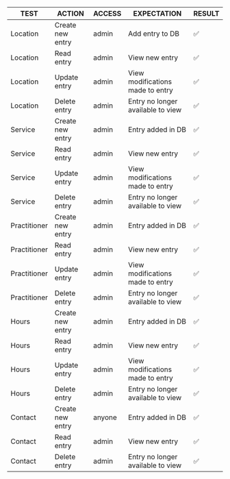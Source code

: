 | **TEST**     | **ACTION**       | **ACCESS** | **EXPECTATION**                   | **RESULT** |
| ------------ | ---------------- | ---------- | --------------------------------- | ---------- |
| Location     | Create new entry | admin      | Add entry to DB                   | ✅         |
| Location     | Read entry       | admin      | View new entry                    | ✅         |
| Location     | Update entry     | admin      | View modifications made to entry  | ✅         |
| Location     | Delete entry     | admin      | Entry no longer available to view | ✅         |
| Service      | Create new entry | admin      | Entry added in DB                 | ✅         |
| Service      | Read entry       | admin      | View new entry                    | ✅         |
| Service      | Update entry     | admin      | View modifications made to entry  | ✅         |
| Service      | Delete entry     | admin      | Entry no longer available to view | ✅         |
| Practitioner | Create new entry | admin      | Entry added in DB                 | ✅         |
| Practitioner | Read entry       | admin      | View new entry                    | ✅         |
| Practitioner | Update entry     | admin      | View modifications made to entry  | ✅         |
| Practitioner | Delete entry     | admin      | Entry no longer available to view | ✅         |
| Hours        | Create new entry | admin      | Entry added in DB                 | ✅         |
| Hours        | Read entry       | admin      | View new entry                    | ✅         |
| Hours        | Update entry     | admin      | View modifications made to entry  | ✅         |
| Hours        | Delete entry     | admin      | Entry no longer available to view | ✅         |
| Contact      | Create new entry | anyone     | Entry added in DB                 | ✅         |
| Contact      | Read entry       | admin      | View new entry                    | ✅         |
| Contact      | Delete entry     | admin      | Entry no longer available to view | ✅         |
